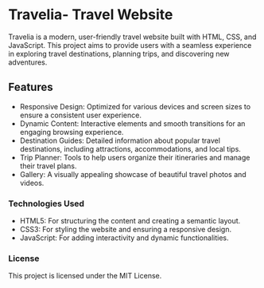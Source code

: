 # Travelia- Travel Website
Travelia is a modern, user-friendly travel website built with HTML, CSS, and JavaScript. This project aims to provide users with a seamless experience in exploring travel destinations, planning trips, and discovering new adventures.

## Features
- Responsive Design: Optimized for various devices and screen sizes to ensure a consistent user experience.
- Dynamic Content: Interactive elements and smooth transitions for an engaging browsing experience.
- Destination Guides: Detailed information about popular travel destinations, including attractions, accommodations, and local tips.
- Trip Planner: Tools to help users organize their itineraries and manage their travel plans.
- Gallery: A visually appealing showcase of beautiful travel photos and videos.

### Technologies Used
- HTML5: For structuring the content and creating a semantic layout.
- CSS3: For styling the website and ensuring a responsive design.
- JavaScript: For adding interactivity and dynamic functionalities.

### License
This project is licensed under the MIT License.
